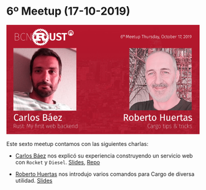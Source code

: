 # 6º Meetup (17-10-2019)

[![sexto meetup](img/meetup_06.png 'sexto meetup')](https://www.meetup.com/es-ES/BcnRust/events/265509739/)

Este sexto meetup contamos con las siguientes charlas:

- [Carlos Báez](https://twitter.com/mcflurry0) nos explicó su experiencia construyendo un servicio web con `Rocket` y `Diesel`. [Slides](https://drive.google.com/file/d/14mH3jHPK138Kh-qxyjnqjTs1db4t1xAU/view?usp=sharing), [Repo](https://github.com/carlosb1/examples-rust/tree/master/example_rest_v2)

- [Roberto Huertas](https://twitter.com/robertohuertasm) nos introdujo varios comandos para Cargo de diversa utilidad. [Slides](https://1drv.ms/p/s!AryBZoXBIJ4ulpRu04b45yu3ObUCjg?e=diZH0h)
